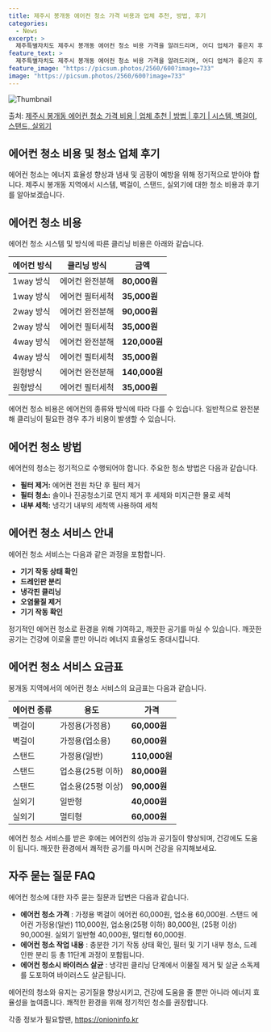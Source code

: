 ```yaml
---
title: 제주시 봉개동 에어컨 청소 가격 비용과 업체 추천, 방법, 후기
categories:
  - News
excerpt: >
  제주특별자치도 제주시 봉개동 에어컨 청소 비용 가격을 알려드리며, 어디 업체가 좋은지 후기를 통해 알아보겠습니다. 현재 글에서는 시스템, 벽걸이, 스탠드, 실외기 각각에 대해 청소 비용이 나와 있으니 참고하시면 되겠습니다. 에어컨 분해 청소 방법 보기 👈 클릭셀프 에어컨 청소 방법 보기👈 클릭제주시 봉개동 에어컨 청소 비용시스템에어컨 방식클리닝방식금액1way 방식에어컨 완전분해80,000원1way 방식에어컨 필터세척35,000원2way 방식에어컨 완전분해90,000원2way 방식에어컨 필터세척35,000원4way 방식에어컨 완전분해120,000원4way 방식에어컨 필터세척35,000원원형방식에어컨 완전분해140,000원원형방식에어컨 필터세척35,000원에어컨 청소 견적 샘플 보기 👈 클릭에어컨 냄새의 원..
feature_text: >
  제주특별자치도 제주시 봉개동 에어컨 청소 비용 가격을 알려드리며, 어디 업체가 좋은지 후기를 통해 알아보겠습니다. 현재 글에서는 시스템, 벽걸이, 스탠드, 실외기 각각에 대해 청소 비용이 나와 있으니 참고하시면 되겠습니다. 에어컨 분해 청소 방법 보기 👈 클릭셀프 에어컨 청소 방법 보기👈 클릭제주시 봉개동 에어컨 청소 비용시스템에어컨 방식클리닝방식금액1way 방식에어컨 완전분해80,000원1way 방식에어컨 필터세척35,000원2way 방식에어컨 완전분해90,000원2way 방식에어컨 필터세척35,000원4way 방식에어컨 완전분해120,000원4way 방식에어컨 필터세척35,000원원형방식에어컨 완전분해140,000원원형방식에어컨 필터세척35,000원에어컨 청소 견적 샘플 보기 👈 클릭에어컨 냄새의 원..
feature_image: "https://picsum.photos/2560/600?image=733"
image: "https://picsum.photos/2560/600?image=733"
---
```


![Thumbnail](https://img1.daumcdn.net/thumb/R800x0/?scode=mtistory2&fname=https%3A%2F%2Fblog.kakaocdn.net%2Fdn%2FdcwAAg%2FbtsHwMTHTmE%2FoL1s9Ikatbh0UnQQEqFKM0%2Fimg.webp)

<p>출처: <a href="https://onioninfo.kr/entry/%EC%A0%9C%EC%A3%BC%EC%8B%9C-%EB%B4%89%EA%B0%9C%EB%8F%99-%EC%97%90%EC%96%B4%EC%BB%A8-%EC%B2%AD%EC%86%8C-%EA%B0%80%EA%B2%A9-%EB%B9%84%EC%9A%A9-%EC%97%85%EC%B2%B4-%EC%B6%94%EC%B2%9C-%EB%B0%A9%EB%B2%95-%ED%9B%84%EA%B8%B0-%EC%8B%9C%EC%8A%A4%ED%85%9C-%EB%B2%BD%EA%B1%B8%EC%9D%B4-%EC%8A%A4%ED%83%A0%EB%93%9C-%EC%8B%A4%EC%99%B8%EA%B8%B0" rel="dofollow">제주시 봉개동 에어컨 청소 가격 비용 | 업체 추천 | 방법 | 후기 | 시스템, 벽걸이, 스탠드, 실외기</a> </p>

## 에어컨 청소 비용 및 청소 업체 후기



에어컨 청소는 에너지 효율성 향상과 냄새 및 곰팡이 예방을 위해 정기적으로 받아야 합니다. 제주시 봉개동 지역에서 시스템, 벽걸이, 스탠드,
실외기에 대한 청소 비용과 후기를 알아보겠습니다.



## 에어컨 청소 비용

에어컨 청소 시스템 및 방식에 따른 클리닝 비용은 아래와 같습니다.

에어컨 방식 | 클리닝 방식 | 금액  
---|---|---  
1way 방식 | 에어컨 완전분해 | **80,000원**  
1way 방식 | 에어컨 필터세척 | **35,000원**  
2way 방식 | 에어컨 완전분해 | **90,000원**  
2way 방식 | 에어컨 필터세척 | **35,000원**  
4way 방식 | 에어컨 완전분해 | **120,000원**  
4way 방식 | 에어컨 필터세척 | **35,000원**  
원형방식 | 에어컨 완전분해 | **140,000원**  
원형방식 | 에어컨 필터세척 | **35,000원**  
  
에어컨 청소 비용은 에어컨의 종류와 방식에 따라 다를 수 있습니다. 일반적으로 완전분해 클리닝이 필요한 경우 추가 비용이 발생할 수
있습니다.



## 에어컨 청소 방법

에어컨의 청소는 정기적으로 수행되어야 합니다. 주요한 청소 방법은 다음과 같습니다.

  * **필터 제거:** 에어컨 전원 차단 후 필터 제거
  * **필터 청소:** 솔이나 진공청소기로 먼지 제거 후 세제와 미지근한 물로 세척
  * **내부 세척:** 냉각기 내부의 세척액 사용하여 세척



## 에어컨 청소 서비스 안내

에어컨 청소 서비스는 다음과 같은 과정을 포함합니다.

  * **기기 작동 상태 확인**
  * **드레인판 분리**
  * **냉각핀 클리닝**
  * **오염물질 제거**
  * **기기 작동 확인**

정기적인 에어컨 청소로 환경을 위해 기여하고, 깨끗한 공기를 마실 수 있습니다. 깨끗한 공기는 건강에 이로울 뿐만 아니라 에너지 효율성도
증대시킵니다.



## 에어컨 청소 서비스 요금표

봉개동 지역에서의 에어컨 청소 서비스의 요금표는 다음과 같습니다.

에어컨 종류 | 용도 | 가격  
---|---|---  
벽걸이 | 가정용(가정용) | **60,000원**  
벽걸이 | 가정용(업소용) | **60,000원**  
스탠드 | 가정용(일반) | **110,000원**  
스탠드 | 업소용(25평 이하) | **80,000원**  
스탠드 | 업소용(25평 이상) | **90,000원**  
실외기 | 일반형 | **40,000원**  
실외기 | 멀티형 | **60,000원**  
  
에어컨 청소 서비스를 받은 후에는 에어컨의 성능과 공기질이 향상되며, 건강에도 도움이 됩니다. 깨끗한 환경에서 쾌적한 공기를 마시며 건강을
유지해보세요.



## 자주 묻는 질문 FAQ

에어컨 청소에 대한 자주 묻는 질문과 답변은 다음과 같습니다.

  * **에어컨 청소 가격** : 가정용 벽걸이 에어컨 60,000원, 업소용 60,000원. 스탠드 에어컨 가정용(일반) 110,000원, 업소용(25평 이하) 80,000원, (25평 이상) 90,000원. 실외기 일반형 40,000원, 멀티형 60,000원.
  * **에어컨 청소 작업 내용** : 충분한 기기 작동 상태 확인, 필터 및 기기 내부 청소, 드레인판 분리 등 총 11단계 과정이 포함됩니다.
  * **에어컨 청소시 바이러스 살균** : 냉각핀 클리닝 단계에서 이물질 제거 및 살균 소독제를 도포하여 바이러스도 살균됩니다.

에어컨의 청소와 유지는 공기질을 향상시키고, 건강에 도움을 줄 뿐만 아니라 에너지 효율성을 높여줍니다. 쾌적한 환경을 위해 정기적인 청소를
권장합니다.



 

각종 정보가 필요할땐, <a href="https://onioninfo.kr" rel="dofollow">https://onioninfo.kr</a>


